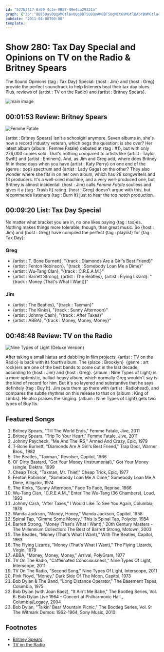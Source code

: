 ```yaml
---
id: "577b3f17-0a99-4c3e-9857-49e4ca29321a"
graph: {"35":"8BT5UavOQq9MGtlavOQq8BT5UBQsAM8BT5UgMit69MGtlBAbYB9MGtlackW4BQsAMX6cfdBHm1GgMit6","FK":"X6cfdcDLNNBHm1GcDLNNIcrIqcDLNNF38BLMhaTEk4k0CmqkDRk5319mqkDRZAd7VZRYVAPxBgmdPanldPanlr7yyA2OCEZr7yyAMvcg3dPanlBIoBTfvBY0","29C":"N1aqEnRQHA7H6YJnRQHA7Y5sTnRQHADytaFnRQHA97qipX6cfd97qipBHm1G7H6YJ97qip"}
pubdate: "2011-04-08T00:00"
template: 
---
```






# Show 280: Tax Day Special and Opinions on TV on the Radio & Britney Spears

The Sound Opinions {tag : Tax Day} Special: {host : Jim} and {host : Greg} provide the perfect soundtrack to help listeners beat their tax day blues. Plus, reviews of {artist : TV on the Radio} and {artist : Britney Spears}.

![main image](https://static.soundopinions.org/images/2011/taxday.jpg)



## 00:01:53  Review: Britney Spears

![Femme Fatale](https://static.soundopinions.org/assets/280/350.jpg)

{artist : Britney Spears} isn't a schoolgirl anymore. Seven albums in, she's now a record industry veteran, which begs the question: is she over? Her latest album {album : Femme Fatale} debuted at {tag : #1}, but with only 276,000 copies sold. That's nothing compared to artists like {artist : Taylor Swift} and {artist : Eminem}. And, as Jim and Greg add, where does Britney fit in these days when you have {artist : Katy Perry} on one end of the {genre : pop} spectrum and {artist : Lady Gaga} on the other? They also wonder where she fits in on her own album, which has 28 songwriters and 13 producers. It's a well-oiled machine, and a very well-produced one, but Britney is almost incidental. {host : Jim} calls *Femme Fatale* soulless and gives it a {tag : Trash It} rating. {host : Greg} doesn't argue with this, but recommends listeners {tag : Burn It} just to hear the top notch production.



## 00:09:20 List: Tax Day Special

No matter what bracket you are in, no one likes paying {tag : tax}es. Nothing makes things more tolerable, though, than great music. So {host : Jim} and {host : Greg} have compiled the perfect {tag : playlist} for {tag : Tax Day}:


### Greg

- {artist : T. Bone Burnett}, "{track : Diamonds Are a Girl's Best Friend}"
- {artist : Fenton Robinson}, "{track : Somebody Loan Me a Dime}"
- {artist : Wu-Tang Clan}, "{track : C.R.E.A.M.}"
- {artist : Barrett Strong}, {artist : The Beatles}, {artist : Flying Lizard}: "{track : Money (That's What I Want)}"


### Jim

- {artist : The Beatles}, "{track : Taxman}"
- {artist : The Kinks}, "{track : Sunny Afternoon}"
- {artist : Johnny Cash}, "{track : After Taxes}"
- {artist : ABBA}, "{track : Money, Money, Money}"



## 00:48:48 Review: TV on the Radio

![Nine Types of Light (Deluxe Version)](https://static.soundopinions.org/assets/280/29C0.jpg)

After taking a small hiatus and dabbling in film projects, {artist : TV on the Radio} is back with its fourth album. The {place : Brooklyn}  {genre : art rock}ers are one of the best bands to come out in the last decade, according to {host : Jim} and {host : Greg}. {album : Nine Types of Light} is a more optimistic, ballad-heavy album, which normally Greg wouldn't say is the kind of record for him. But it's so layered and substantive that he says definitely {tag : Buy It}. Jim puts them up there with {artist : Radiohead}, and compares the subtle rhythms on this release to that on {album : King of Limbs}. He also praises the singing. {album : Nine Types of Light} gets two types of Buy Its.



## Featured Songs

1. Britney Spears, "Till The World Ends," Femme Fatale, Jive, 2011
2. Britney Spears, "Trip To Your Heart," Femme Fatale, Jive, 2011
3. Johnny Paycheck, "Me And The IRS," Armed And Crazy, Epic, 1979
4. T-Bone Burnett, "Diamonds Are A Girl's Best Friend," Trap Door, Warner Bros., 1982
5. The Beatles, "Taxman," Revolver, Capitol, 1966
6. Ol' Dirty Bastard, "Got Your Money (Instrumental)," Got Your Money (single, Elektra, 1999
7. Cheap Trick, "Taxman, Mr. Thief," Cheap Trick, Epic, 1977
8. Fenton Robinson, "Somebody Loan Me A Dime," Somebody Loan Me A Dime, Alligator, 1974
9. The Kinks, "Sunny Afternoon," Face To Face, Reprise, 1966
10. Wu-Tang Clan, "C.R.E.A.M.," Enter The Wu-Tang (36 Chambers), Loud, 1993
11. Johnny Cash, "After Taxes," I Would Like To See You Again, Columbia, 1978
12. Wanda Jackson, "Money, Honey," Wanda Jackson, Capitol, 1958
13. Spinal Tap, "Gimme Some Money," This Is Spinal Tap, Polydor, 1984
14. Barrett Strong, "Money (That's What I Want)," 20th Century Masters - The Millennium Collection: The Best of Barrett Strong, Motown, 2003
15. The Beatles, "Money (That's What I Want)," With The Beatles, Capitol, 1963
16. The Flying Lizards, "Money (That's What I Want)," The Flying Lizards, Virgin, 1979
17. ABBA, "Money, Money, Money," Arrival, PolyGram, 1977
18. TV On The Radio, "Caffeinated Consciousness," Nine Types Of Light, Interscope, 2011
19. TV On The Radio, "Second Song," Nine Types Of Light, Interscope, 2011
20. Pink Floyd, "Money," Dark Side Of The Moon, Capitol, 1973
21. Bob Dylan & The Band, "Long Distance Operator," The Basement Tapes, Columbia, 1975
22. Bob Dylan (with Joan Baez), "It Ain't Me Babe," The Bootleg Series, Vol. 6: Bob Dylan Live 1964 - Concert at Philharmonic Hall., Columbia/Legacy, 2004
23. Bob Dylan, "Talkin' Bear Mountain Picnic," The Bootleg Series, Vol. 9: The Witmark Demos: 1962-1964, Sony Music, 2010



## Footnotes

- [Britney Spears](http://www.britneyspears.com/)
- [TV on the Radio](http://www.tvontheradio.com/)